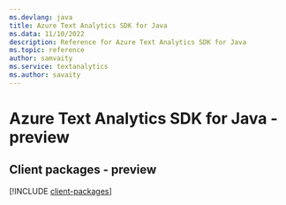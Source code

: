 ```yaml
---
ms.devlang: java
title: Azure Text Analytics SDK for Java
ms.data: 11/10/2022
description: Reference for Azure Text Analytics SDK for Java
ms.topic: reference
author: samvaity
ms.service: textanalytics
ms.author: savaity
---
```

# Azure Text Analytics SDK for Java - preview

## Client packages - preview
[!INCLUDE [client-packages](text-analytics-client-index.md)]